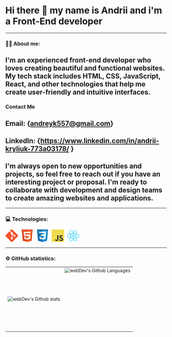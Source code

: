# Hi there 👋 my name is Andrii and i'm a Front-End developer

---

### 👨‍💻 About me:

## I'm an experienced front-end developer who loves creating beautiful and functional websites. My tech stack includes HTML, CSS, JavaScript, React, and other technologies that help me create user-friendly and intuitive interfaces.

### Contact Me

## Email: {andreyk557@gmail.com}

## LinkedIn: {https://www.linkedin.com/in/andrii-kryliuk-773a03178/ }

## I'm always open to new opportunities and projects, so feel free to reach out if you have an interesting project or proposal. I'm ready to collaborate with development and design teams to create amazing websites and applications.

---

### 💻 Technologies:

<div>
  <img src="https://github.com/devicons/devicon/blob/master/icons/git/git-original.svg" title="git" alt="git" width="40" height="40"/>&nbsp
  <img src="https://github.com/devicons/devicon/blob/master/icons/html5/html5-original.svg" title="html5" alt="html5" width="40" height="40"/>&nbsp
  <img src="https://github.com/devicons/devicon/blob/master/icons/css3/css3-original.svg" title="css" alt="css" width="40" height="40"/>&nbsp
  <img src="https://github.com/devicons/devicon/blob/master/icons/javascript/javascript-original.svg" title="javascript" alt="javascript" width="40" height="40"/>&nbsp
  <img src="https://github.com/devicons/devicon/blob/master/icons/react/react-original.svg" title="reactjs" alt="reactjs" width="40" height="40"/>&nbsp
</div>

---

### ⚙️ GitHub statistics:

<table>
  <tr>
    <td>
      <img align="left" src="http://github-readme-streak-stats.herokuapp.com?user=Andriikryl&theme=dark&background=000000" alt="webDev's Github stats" />
    </td>
    <td>
      <img height="195px" align="right" alt="webDev's Github Languages" src="https://github-readme-stats-sigma-five.vercel.app/api/top-langs/?username=Andriikryl&layout=compact&theme=vision-friendly-dark" />
    </td>
  </tr>
</table>
